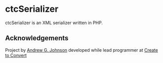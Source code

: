 # ctcSerializer

ctcSerializer is an XML serializer written in PHP.

## Acknowledgements

Project by [Andrew G. Johnson](https://github.com/andrewgjohnson) developed while lead programmer at [Create to Convert](http://www.createtoconvert.com/)